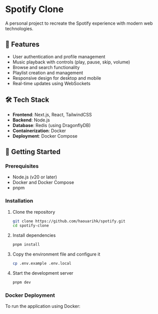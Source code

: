 # Spotify Clone

A personal project to recreate the Spotify experience with modern web technologies.

## 🎵 Features

- User authentication and profile management
- Music playback with controls (play, pause, skip, volume)
- Browse and search functionality
- Playlist creation and management
- Responsive design for desktop and mobile
- Real-time updates using WebSockets

## 🛠️ Tech Stack

- **Frontend**: Next.js, React, TailwindCSS
- **Backend**: Node.js
- **Database**: Redis (using DragonflyDB)
- **Containerization**: Docker
- **Deployment**: Docker Compose

## 🚀 Getting Started

### Prerequisites

- Node.js (v20 or later)
- Docker and Docker Compose
- pnpm

### Installation

1. Clone the repository

   ```bash
   git clone https://github.com/haouarihk/spotify.git
   cd spotify-clone
   ```

2. Install dependencies

   ```bash
   pnpm install
   ```

3. Copy the environment file and configure it

   ```bash
   cp .env.example .env.local
   ```

4. Start the development server
   ```bash
   pnpm dev
   ```

### Docker Deployment

To run the application using Docker:
